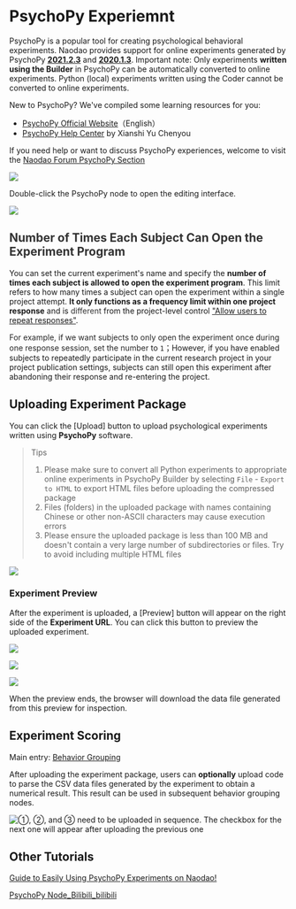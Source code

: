# PsychoPy Experiemnt <!-- {docsify-ignore-all} -->
PsychoPy is a popular tool for creating psychological behavioral experiments. Naodao provides support for online experiments generated by PsychoPy [**2021.2.3**](https://github.com/psychopy/psychopy/releases/tag/2021.2.3) and [**2020.1.3**](https://github.com/psychopy/psychopy/releases/tag/2020.1.3). Important note: Only experiments **written using the Builder** in PsychoPy can be automatically converted to online experiments. Python (local) experiments written using the Coder cannot be converted to online experiments.

<font style="color:rgb(38, 38, 38);"></font>

New to PsychoPy? We've compiled some learning resources for you:

+ [PsychoPy Official Website](https://www.psychopy.org/)（English）
+ [PsychoPy Help Center](https://psychopyhelp.notion.site/PsychoPy-Help-Center-d517aee9e57749c6b766a005fd34646e) by Xianshi Yu Chenyou

If you need help or want to discuss PsychoPy experiences, welcome to visit the [Naodao Forum PsychoPy Section](https://forum.naodao.com/postingInfo?id=1500138031221575682)

![](../images/2022/1647583369297-64ad9466-6a4c-4886-8d72-0a64cd874e16.gif)

Double-click the PsychoPy node to open the editing interface.

![](../images/2022/1656576790018-3b7de9ed-f2e3-441e-83b3-91a1fe0ca12f.png)

## <font style="color:rgb(51, 51, 51);">Number of Times Each Subject Can Open the Experiment Program</font>

You can set the current experiment's name and specify the **number of times each subject is allowed to open the experiment program**. This limit refers to how many times a subject can open the experiment within a single project attempt. **It only functions as a frequency limit within one project response** and is <font style="color:rgb(51, 51, 51);">different</font> from the project-level control ["Allow users to repeat responses"](/2-researcher-manual/1-1-6-publish-project.md#作答设置).

<font style="color:rgb(38, 38, 38);"></font>

<font style="color:rgb(38, 38, 38);">For example, if we want subjects to only open the experiment once during one response session, set the number</font> to `1`；However, if you have enabled subjects to repeatedly participate in the current research project in your project publication settings, subjects can still open this experiment after abandoning their response and re-entering the project.

## Uploading Experiment Package

You can click the [Upload] button to upload psychological experiments written using **PsychoPy** software.

> Tips
>
> 1. Please make sure to convert all Python experiments to appropriate online experiments in PsychoPy Builder by selecting `File` - `Export to HTML` to export HTML files before uploading the compressed package
> 2. Files (folders) in the uploaded package with names containing Chinese or other non-ASCII characters may cause execution errors
> 3. Please ensure the uploaded package is less than 100 MB and doesn't contain a very large number of subdirectories or files. Try to avoid including multiple HTML files
>

![](../images/2022/1647583369504-ad105975-437d-4471-b0b9-57c5d2821e53.gif)

### Experiment Preview
After the experiment is uploaded, a [Preview] button will appear on the right side of the **Experiment URL**. You can click this button to preview the uploaded experiment.

![](../images/2022/1647583369606-56f4f698-d6c1-4282-b5b7-e33e30f3b16a.png)

![](../images/2022/1647583362060-8b85c2e1-bb4d-4ab0-9d2f-260279085466.png)

![](../images/2022/1647583369721-4de9d395-d498-4fc3-860c-47f4c03a51bb.gif)

When the preview ends, the browser will download the data file generated from this preview for inspection.

## Experiment Scoring
Main entry: [Behavior Grouping](/2-researcher-manual/1-1-2-8-behavior-grouping.md)

After uploading the experiment package, users can **optionally** upload code to parse the CSV data files generated by the experiment to obtain a numerical result. This result can be used in subsequent behavior grouping nodes.

![①, ②, and ③ need to be uploaded in sequence. The checkbox for the next one will appear after uploading the previous one](../images/2022/1656158078427-75dc81dc-f6ef-4098-9ba1-cdc61684d470.png)

## Other Tutorials
[Guide to Easily Using PsychoPy Experiments on Naodao!](https://mp.weixin.qq.com/s/ZYxCI99Ug_wlVvKLkWdEFA)

[PsychoPy Node_Bilibili_bilibili](https://www.bilibili.com/video/BV1g14y147ZT?p=7)

